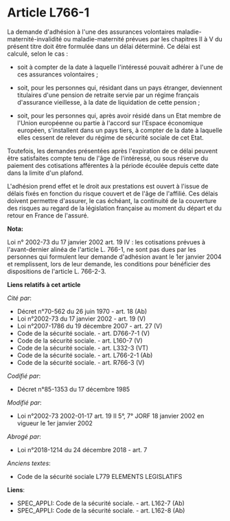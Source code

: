 # Article L766-1

La demande d'adhésion à l'une des assurances volontaires maladie-maternité-invalidité ou maladie-maternité prévues par les
chapitres II à V du présent titre doit être formulée dans un délai déterminé. Ce délai est calculé, selon le cas :

- soit à compter de la date à laquelle l'intéressé pouvait adhérer à l'une de ces assurances volontaires ;

- soit, pour les personnes qui, résidant dans un pays étranger, deviennent titulaires d'une pension de retraite servie par un
régime français d'assurance vieillesse, à la date de liquidation de cette pension ;

- soit, pour les personnes qui, après avoir résidé dans un Etat membre de l'Union européenne ou partie à l'accord sur
l'Espace économique européen, s'installent dans un pays tiers, à compter de la date à laquelle elles cessent de relever du
régime de sécurité sociale de cet Etat.

Toutefois, les demandes présentées après l'expiration de ce délai peuvent être satisfaites compte tenu de l'âge de
l'intéressé, ou sous réserve du paiement des cotisations afférentes à la période écoulée depuis cette date dans la limite
d'un plafond.

L'adhésion prend effet et le droit aux prestations est ouvert à l'issue de délais fixés en fonction du risque couvert et de
l'âge de l'affilié. Ces délais doivent permettre d'assurer, le cas échéant, la continuité de la couverture des risques au
regard de la législation française au moment du départ et du retour en France de l'assuré.

**Nota:**

Loi n° 2002-73 du 17 janvier 2002 art. 19 IV : les cotisations prévues à l'avant-dernier alinéa de l'article L. 766-1, ne
sont pas dues par les personnes qui formulent leur demande d'adhésion avant le 1er janvier 2004 et remplissent, lors de leur
demande, les conditions pour bénéficier des dispositions de l'article L. 766-2-3.

**Liens relatifs à cet article**

_Cité par_:

  - Décret n°70-562 du 26 juin 1970 - art. 18 (Ab)
  - Loi n°2002-73 du 17 janvier 2002 - art. 19 (V)
  - Loi n°2007-1786 du 19 décembre 2007 - art. 27 (V)
  - Code de la sécurité sociale. - art. D766-7-1 (V)
  - Code de la sécurité sociale. - art. L160-7 (V)
  - Code de la sécurité sociale. - art. L332-3 (VT)
  - Code de la sécurité sociale. - art. L766-2-1 (Ab)
  - Code de la sécurité sociale. - art. R766-3 (V)

_Codifié par_:

  - Décret n°85-1353 du 17 décembre 1985

_Modifié par_:

  - Loi n°2002-73 2002-01-17 art. 19 II 5°, 7° JORF 18 janvier 2002 en vigueur le 1er janvier 2002

_Abrogé par_:

  - Loi n°2018-1214 du 24 décembre 2018 - art. 7

_Anciens textes_:

  - Code de la sécurité sociale L779 ELEMENTS LEGISLATIFS

**Liens**:

  - SPEC_APPLI: Code de la sécurité sociale. - art. L162-7 (Ab)
  - SPEC_APPLI: Code de la sécurité sociale. - art. L162-8 (Ab)
